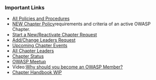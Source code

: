 ### Important Links
* [All Policies and Procedures](https://owasp.org/www-policy/)
* [NEW Chapter Policy](https://owasp.org/www-policy/operational/chapters)requirements and criteria of an active OWASP Chapter.
* [Start a New/Reactivate Chapter Request](https://owasporg.atlassian.net/servicedesk/customer/portal/7/group/18/create/73)
* [Add/Change Leaders Request](https://owasporg.atlassian.net/servicedesk/customer/portal/7/group/18/create/73)
* [Upcoming Chapter Events](/chapters/events/)
* [All Chapter Leaders](/chapters/leaders/)
* [Chapter Status](/chapters/status/)
* [OWASP Meetup](https://owasp.meetup.com)
* Video:[Why should you become an OWASP Member?](https://youtu.be/RrUQYkzdaos)
* [Chapter Handbook WIP](/www-policy/operational/chapter-handbook-existing)

